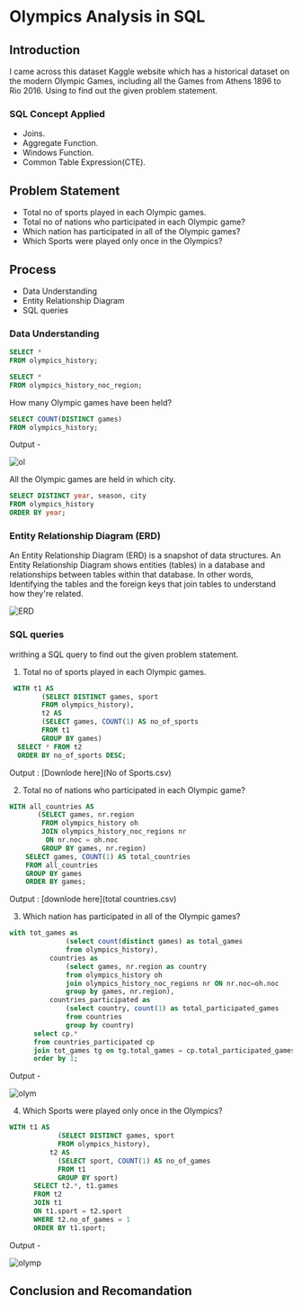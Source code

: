 # Olympics Analysis in SQL

## Introduction
I came across this dataset Kaggle website which has a historical dataset on the modern Olympic Games, including all the Games from Athens 1896 to Rio 2016. Using to find out the given problem statement.

### SQL Concept Applied
- Joins.
- Aggregate Function.
- Windows Function.
- Common Table Expression(CTE).

## Problem Statement
- Total no of sports played in each Olympic games.
- Total no of nations who participated in each Olympic game?
- Which nation has participated in all of the Olympic games?
- Which Sports were played only once in the Olympics?

## Process
- Data Understanding
- Entity Relationship Diagram
- SQL queries
   
### Data Understanding 

```sql
SELECT *
FROM olympics_history;
```

```sql
SELECT *
FROM olympics_history_noc_region;
```

How many Olympic games have been held?

```sql
SELECT COUNT(DISTINCT games)
FROM olympics_history;
```

Output - 

![ol](https://github.com/pratiraut/Olympics/assets/146583441/812d495b-6cef-4385-bbaf-742122c51305)

All the Olympic games are held in which city.

```sql
SELECT DISTINCT year, season, city
FROM olympics_history 
ORDER BY year;
```

### Entity Relationship Diagram (ERD)

An Entity Relationship Diagram (ERD) is a snapshot of data structures. An Entity Relationship Diagram shows entities (tables) in a database and relationships between tables within that database. In other words,
Identifying the tables and the foreign keys that join tables to understand how they're related.

![ERD](https://github.com/pratiraut/Olympics/assets/146583441/f2c36b93-02d7-44fd-af3b-aabf4722b50a)

### SQL queries 

writhing a SQL query to find out the given problem statement.

1. Total no of sports played in each Olympic games.

```sql
 WITH t1 AS
      	(SELECT DISTINCT games, sport
      	FROM olympics_history),
        t2 AS
      	(SELECT games, COUNT(1) AS no_of_sports
      	FROM t1
      	GROUP BY games)
  SELECT * FROM t2
  ORDER BY no_of_sports DESC;
```

Output : [Downlode here](No of Sports.csv)


2. Total no of nations who participated in each Olympic game?

```sql
WITH all_countries AS
       (SELECT games, nr.region
        FROM olympics_history oh
        JOIN olympics_history_noc_regions nr 
		 ON nr.noc = oh.noc
        GROUP BY games, nr.region)
    SELECT games, COUNT(1) AS total_countries
    FROM all_countries
    GROUP BY games
    ORDER BY games;
```

Output : [downlode here](total countries.csv)

3. Which nation has participated in all of the Olympic games?

```sql
with tot_games as
              (select count(distinct games) as total_games
              from olympics_history),
          countries as
              (select games, nr.region as country
              from olympics_history oh
              join olympics_history_noc_regions nr ON nr.noc=oh.noc
              group by games, nr.region),
          countries_participated as
              (select country, count(1) as total_participated_games
              from countries
              group by country)
      select cp.*
      from countries_participated cp
      join tot_games tg on tg.total_games = cp.total_participated_games
      order by 1;
```

Output - 

![olym](https://github.com/pratiraut/Olympics/assets/146583441/ef071379-8cef-4c6d-9f68-cc2aa8cb1856)


4. Which Sports were played only once in the Olympics?

```sql
WITH t1 AS
          	(SELECT DISTINCT games, sport
          	FROM olympics_history),
          t2 AS
          	(SELECT sport, COUNT(1) AS no_of_games
          	FROM t1
          	GROUP BY sport)
      SELECT t2.*, t1.games
      FROM t2
      JOIN t1 
	  ON t1.sport = t2.sport
      WHERE t2.no_of_games = 1
      ORDER BY t1.sport;
```

Output - 

![olymp](https://github.com/pratiraut/Olympics/assets/146583441/e4fa8905-a228-43b6-845d-72aa11e27fb3)

## Conclusion and Recomandation


